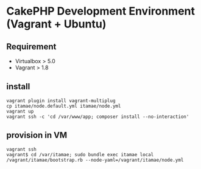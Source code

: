 # CakePHP Development Environment (Vagrant + Ubuntu)

## Requirement

* Virtualbox > 5.0
* Vagrant > 1.8

## install

```
vagrant plugin install vagrant-multiplug
cp itamae/node.default.yml itamae/node.yml
vagrant up
vagrant ssh -c 'cd /var/www/app; composer install --no-interaction'
```

## provision in VM

```
vagrant ssh
vagrant$ cd /var/itamae; sudo bundle exec itamae local /vagrant/itamae/bootstrap.rb --node-yaml=/vagrant/itamae/node.yml
```

